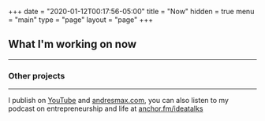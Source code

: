 \+++
date = "2020-01-12T00:17:56-05:00"
title = "Now"
hidden = true
menu = "main"
type = "page"
layout = "page"
\+++

## What I'm working on now

* * *

### Other projects

* * *

I publish on [YouTube][1] and [andresmax.com][2], you can also listen to my podcast on entrepreneurship and life at [anchor.fm/ideatalks][3]

[1]: https://www.youtube.com/andresmax

[2]: https://www.christitus.com/

[3]: https://anchor.fm/ideatalks
